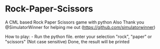 # Rock-Paper-Scissors
A CML based Rock Paper Scissors game with python
Also Thank you @SimulatorWinner for helping me out (https://github.com/simulatorwinner)

How to play: -
  Run the python file.
  enter your selection "rock", "paper" or "scissors"  (Not case sensitive)
  Done, the result will be printed

